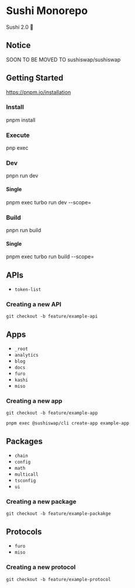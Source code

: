 # Sushi Monorepo

Sushi 2.0 🍣

## Notice

SOON TO BE MOVED TO sushiswap/sushiswap

## Getting Started

https://pnpm.io/installation

### Install

pnpm install

### Execute

pnp exec

### Dev

pnpn run dev

#### Single

pnpm exec turbo run dev --scope=<app>

### Build

pnpn run build

#### Single

pnpm exec turbo run build --scope=<app>

## APIs

- `token-list`

### Creating a new API

`git checkout -b feature/example-api`

## Apps

- `_root`
- `analytics`
- `blog`
- `docs`
- `furo`
- `kashi`
- `miso`

### Creating a new app

`git checkout -b feature/example-app`

`pnpm exec @sushiswap/cli create-app example-app`

## Packages

- `chain`
- `config`
- `math`
- `multicall`
- `tsconfig`
- `ui`

### Creating a new package

`git checkout -b feature/example-packakge`

## Protocols

- `furo`
- `miso`

### Creating a new protocol

`git checkout -b feature/example-protocol`